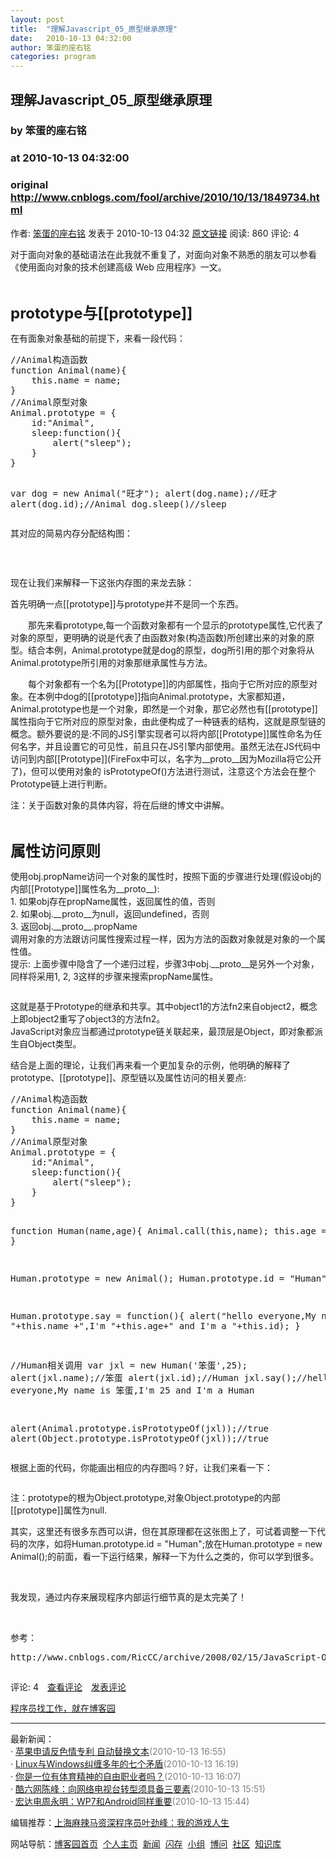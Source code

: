 ```yaml
---
layout: post
title:  "理解Javascript_05_原型继承原理"
date:   2010-10-13 04:32:00
author: 笨蛋的座右铭
categories: program
---
```


## 理解Javascript_05_原型继承原理
### by 笨蛋的座右铭
### at 2010-10-13 04:32:00
### original <http://www.cnblogs.com/fool/archive/2010/10/13/1849734.html>

<p>作者: <a href="http://www.cnblogs.com/fool/">笨蛋的座右铭</a> 发表于 2010-10-13 04:32 <a href="http://www.cnblogs.com/fool/archive/2010/10/13/1849734.html">原文链接</a> 阅读: 860 评论: 4</p><p>对于面向对象的基础语法在此我就不重复了，对面向对象不熟悉的朋友可以参看《使用面向对象的技术创建高级 Web 应用程序》一文。</p>
<p> </p>
<p><span style="font-size:18pt"><strong>prototype与[[prototype]]</strong></span></p>
<p>在有面象对象基础的前提下，来看一段代码：</p>
<div>
<pre>//Animal构造函数
function Animal(name){
	this.name = name;
}
//Animal原型对象
Animal.prototype = {
	id:"Animal",
	sleep:function(){
		alert("sleep");
	}
}

var dog = new Animal("旺才");
alert(dog.name);//旺才
alert(dog.id);//Animal
dog.sleep()//sleep</pre>
</div>
<p>其对应的简易内存分配结构图：</p>
<p><img src="http://pic002.cnblogs.com/images/2010/138960/2010101303391250.png" alt=""></p>
<p> </p>
<p>现在让我们来解释一下这张内存图的来龙去脉：</p>
<p>首先明确一点[[prototype]]与prototype并不是同一个东西。</p>
<p>　　那先来看prototype,每一个函数对象都有一个显示的prototype属性,它代表了对象的原型，更明确的说是代表了由函数对象(构造函数)所创建出来的对象的原型。结合本例，Animal.prototype就是dog的原型，dog所引用的那个对象将从Animal.prototype所引用的对象那继承属性与方法。</p>
<p>　　每个对象都有一个名为[[Prototype]]的内部属性，指向于它所对应的原型对象。在本例中dog的[[prototype]]指向Animal.prototype，大家都知道，Animal.prototype也是一个对象，即然是一个对象，那它必然也有[[prototype]]属性指向于它所对应的原型对象，由此便构成了一种链表的结构，这就是原型链的概念。额外要说的是:不同的JS引擎实现者可以将内部[[Prototype]]属性命名为任何名字，并且设置它的可见性，前且只在JS引擎内部使用。虽然无法在JS代码中访问到内部[[Prototype]](FireFox中可以，名字为__proto__因为Mozilla将它公开了)，但可以使用对象的 isPrototypeOf()方法进行测试，注意这个方法会在整个Prototype链上进行判断。</p>
<p>注：关于函数对象的具体内容，将在后继的博文中讲解。</p>
<p> </p>
<p><span style="font-size:18pt"><strong>属性访问原则</strong></span></p>
<p>使用obj.propName访问一个对象的属性时，按照下面的步骤进行处理(假设obj的内部[[Prototype]]属性名为__proto__):<br>1. 如果obj存在propName属性，返回属性的值，否则<br>2. 如果obj.__proto__为null，返回undefined，否则<br>3. 返回obj.__proto__.propName<br>调用对象的方法跟访问属性搜索过程一样，因为方法的函数对象就是对象的一个属性值。<br>提示: 上面步骤中隐含了一个递归过程，步骤3中obj.__proto__是另外一个对象，同样将采用1, 2, 3这样的步骤来搜索propName属性。</p>
<p><img src="http://pic002.cnblogs.com/images/2010/138960/2010101303004750.jpg" alt=""></p>
<p>这就是基于Prototype的继承和共享。其中object1的方法fn2来自object2，概念上即object2重写了object3的方法fn2。<br>JavaScript对象应当都通过prototype链关联起来，最顶层是Object，即对象都派生自Object类型。</p>
<p>结合是上面的理论，让我们再来看一个更加复杂的示例，他明确的解释了prototype、[[prototype]]、原型链以及属性访问的相关要点:</p>
<div>
<pre>//Animal构造函数
function Animal(name){
	this.name = name;
}
//Animal原型对象
Animal.prototype = {
	id:"Animal",
	sleep:function(){
		alert("sleep");
	}
}

function Human(name,age){
	Animal.call(this,name);
	this.age = age;
}

Human.prototype = new Animal();
Human.prototype.id = "Human";

Human.prototype.say = function(){
	alert("hello everyone,My name is "+this.name +",I'm "+this.age+" and I'm a "+this.id);
}

//Human相关调用
var jxl = new Human('笨蛋',25);
alert(jxl.name);//笨蛋
alert(jxl.id);//Human
jxl.say();//hello everyone,My name is 笨蛋,I'm 25 and I'm a Human

alert(Animal.prototype.isPrototypeOf(jxl));//true
alert(Object.prototype.isPrototypeOf(jxl));//true</pre>
</div>
<p>根据上面的代码，你能画出相应的内存图吗？好，让我们来看一下：</p>
<p><img src="http://pic002.cnblogs.com/images/2010/138960/2010101304222762.png" alt=""></p>
<p>注：prototype的根为Object.prototype,对象Object.prototype的内部[[prototype]]属性为null.</p>
<p>其实，这里还有很多东西可以讲，但在其原理都在这张图上了，可试着调整一下代码的次序，如将Human.prototype.id = "Human";放在Human.prototype = new Animal();的前面，看一下运行结果，解释一下为什么之类的，你可以学到很多。</p>
<p> </p>
<p>我发现，通过内存来展现程序内部运行细节真的是太完美了！</p>
<p> </p>
<p>参考：</p>
<div>
<pre>http://www.cnblogs.com/RicCC/archive/2008/02/15/JavaScript-Object-Model-Execution-Model.html
</pre>
</div><img src="http://www.cnblogs.com/fool/aggbug/1849734.html?type=1" width="1" height="1" alt=""><p>评论: 4　<a href="http://www.cnblogs.com/fool/archive/2010/10/13/1849734.html#pagedcomment">查看评论</a>　<a href="http://www.cnblogs.com/fool/archive/2010/10/13/1849734.html#commentform">发表评论</a></p><p><a href="http://job.cnblogs.com/">程序员找工作，就在博客园</a></p><hr><p>最新新闻：<br>· <a href="http://news.cnblogs.com/n/77170/">苹果申请反色情专利 自动替换文本</a><span style="color:gray">(2010-10-13 16:55)</span><br>· <a href="http://news.cnblogs.com/n/77168/">Linux与Windows纠缠多年的七个矛盾</a><span style="color:gray">(2010-10-13 16:19)</span><br>· <a href="http://news.cnblogs.com/n/77167/">你是一位有体育精神的自由职业者吗？</a><span style="color:gray">(2010-10-13 16:07)</span><br>· <a href="http://news.cnblogs.com/n/77166/">酷六网陈峰：向网络电视台转型须具备三要素</a><span style="color:gray">(2010-10-13 15:51)</span><br>· <a href="http://news.cnblogs.com/n/77165/">宏达电周永明：WP7和Android同样重要</a><span style="color:gray">(2010-10-13 15:44)</span><br></p><p>编辑推荐：<a href="http://news.cnblogs.com/n/77144/">上海麻辣马资深程序员叶劲峰：我的游戏人生</a><br></p><p>网站导航：<a href="http://www.cnblogs.com">博客园首页</a>  <a href="http://home.cnblogs.com/">个人主页</a>  <a href="http://news.cnblogs.com">新闻</a>  <a href="http://home.cnblogs.com/ing/">闪存</a>  <a href="http://home.cnblogs.com/group/">小组</a>  <a href="http://space.cnblogs.com/q/">博问</a>  <a href="http://space.cnblogs.com">社区</a>  <a href="http://kb.cnblogs.com">知识库</a></p>